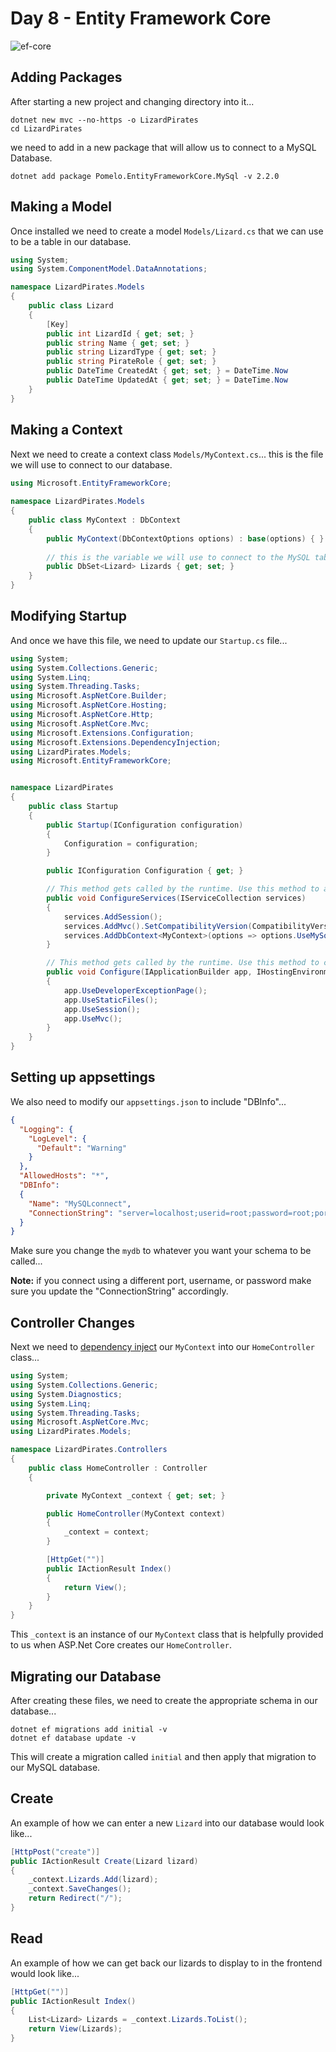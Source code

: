# Day 8 - Entity Framework Core

<img src="https://miro.medium.com/max/480/1*SnZqHENpIMiEKsg999Q0DQ.png" alt="ef-core" />

## Adding Packages

After starting a new project and changing directory into it...

```
dotnet new mvc --no-https -o LizardPirates
cd LizardPirates
```

we need to add in a new package that will allow us to connect to a MySQL Database. 

```
dotnet add package Pomelo.EntityFrameworkCore.MySql -v 2.2.0
```

## Making a Model

Once installed we need to create a model `Models/Lizard.cs` that we can use to be a table in our database.

```cs
using System;
using System.ComponentModel.DataAnnotations;

namespace LizardPirates.Models
{
    public class Lizard
    {
        [Key]
        public int LizardId { get; set; }
        public string Name { get; set; }
        public string LizardType { get; set; }
        public string PirateRole { get; set; }
        public DateTime CreatedAt { get; set; } = DateTime.Now
        public DateTime UpdatedAt { get; set; } = DateTime.Now
    }
}
```

## Making a Context

Next we need to create a context class `Models/MyContext.cs`... this is the file we will use to connect to our database.

```cs
using Microsoft.EntityFrameworkCore;
 
namespace LizardPirates.Models
{
    public class MyContext : DbContext
    {
        public MyContext(DbContextOptions options) : base(options) { }
        
        // this is the variable we will use to connect to the MySQL table, Lizards
        public DbSet<Lizard> Lizards { get; set; }
    }
}
```

## Modifying Startup

And once we have this file, we need to update our `Startup.cs` file...

```cs
using System;
using System.Collections.Generic;
using System.Linq;
using System.Threading.Tasks;
using Microsoft.AspNetCore.Builder;
using Microsoft.AspNetCore.Hosting;
using Microsoft.AspNetCore.Http;
using Microsoft.AspNetCore.Mvc;
using Microsoft.Extensions.Configuration;
using Microsoft.Extensions.DependencyInjection;
using LizardPirates.Models;
using Microsoft.EntityFrameworkCore;


namespace LizardPirates
{
    public class Startup
    {
        public Startup(IConfiguration configuration)
        {
            Configuration = configuration;
        }

        public IConfiguration Configuration { get; }

        // This method gets called by the runtime. Use this method to add services to the container.
        public void ConfigureServices(IServiceCollection services)
        {
            services.AddSession();
            services.AddMvc().SetCompatibilityVersion(CompatibilityVersion.Version_2_2);
            services.AddDbContext<MyContext>(options => options.UseMySql(Configuration["DBInfo:ConnectionString"]));
        }

        // This method gets called by the runtime. Use this method to configure the HTTP request pipeline.
        public void Configure(IApplicationBuilder app, IHostingEnvironment env)
        {
            app.UseDeveloperExceptionPage();
            app.UseStaticFiles();
            app.UseSession();
            app.UseMvc();
        }
    }
}
```

## Setting up appsettings

We also need to modify our `appsettings.json` to include "DBInfo"...

```json
{
  "Logging": {
    "LogLevel": {
      "Default": "Warning"
    }
  },
  "AllowedHosts": "*",
  "DBInfo":
  {
    "Name": "MySQLconnect",
    "ConnectionString": "server=localhost;userid=root;password=root;port=3306;database=mydb;SslMode=None"
  }
}
```

Make sure you change the `mydb` to whatever you want your schema to be called...

**Note:** if you connect using a different port, username, or password make sure you update the "ConnectionString" accordingly.

## Controller Changes

Next we need to [dependency inject](https://stackify.com/dependency-injection/) our `MyContext` into our `HomeController` class...

```cs
using System;
using System.Collections.Generic;
using System.Diagnostics;
using System.Linq;
using System.Threading.Tasks;
using Microsoft.AspNetCore.Mvc;
using LizardPirates.Models;

namespace LizardPirates.Controllers
{
    public class HomeController : Controller
    {

        private MyContext _context { get; set; } 

        public HomeController(MyContext context)
        {
            _context = context;
        }

        [HttpGet("")]
        public IActionResult Index()
        {
            return View();
        }
    }
}
```

This `_context` is an instance of our `MyContext` class that is helpfully provided to us when ASP.Net Core creates our `HomeController`.

## Migrating our Database

After creating these files, we need to create the appropriate schema in our database...

```
dotnet ef migrations add initial -v
dotnet ef database update -v
```

This will create a migration called `initial` and then apply that migration to our MySQL database.

## Create

An example of how we can enter a new `Lizard` into our database would look like...

```cs
[HttpPost("create")]
public IActionResult Create(Lizard lizard)
{
    _context.Lizards.Add(lizard);
    _context.SaveChanges();
    return Redirect("/");
}
```

## Read

An example of how we can get back our lizards to display to in the frontend would look like...

```cs
[HttpGet("")]
public IActionResult Index()
{
    List<Lizard> Lizards = _context.Lizards.ToList();
    return View(Lizards);
}
```

